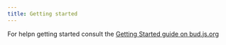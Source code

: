 ```yaml
---
title: Getting started
---
```


For helpn getting started consult the [Getting Started guide on bud.js.org](https://bud.js.org/guides/getting-started)
